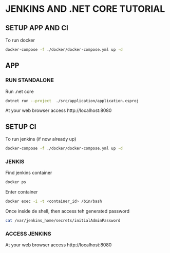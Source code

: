 # JENKINS AND .NET CORE TUTORIAL

## SETUP APP AND CI
To run docker
```bash
docker-compose -f ./docker/docker-compose.yml up -d
```

## APP

### RUN STANDALONE
Run .net core
```bash
dotnet run --project  ./src/application/application.csproj
```

At your web browser access http://localhost:8080

## SETUP CI
To run jenkins (if now already up)
```bash
docker-compose -f ./docker/docker-compose.yml up -d
```

### JENKIS
Find jenkins container
```bash
docker ps
```

Enter container
```bash
docker exec -i -t <container_id> /bin/bash
```

Once inside de shell, then access teh generated password
```bash
cat /var/jenkins_home/secrets/initialAdminPassword
```

### ACCESS JENKINS
At your web browser access http://localhost:8080
